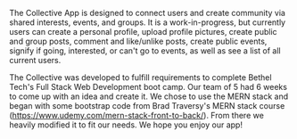 The Collective App is designed to connect users and create community via shared interests, events, and groups. It is a work-in-progress, but currently users can create a personal profile, upload profile pictures, create public and group posts, comment and like/unlike posts, create public events, signify if going, interested, or can't go to events, as well as see a list of all current users.


The Collective was developed to fulfill requirements to complete Bethel Tech's Full Stack Web Development boot camp. Our team of 5 had 6 weeks to come up with an idea and create it. We chose to use the MERN stack and began with some bootstrap code from Brad Traversy's MERN stack course (https://www.udemy.com/mern-stack-front-to-back/). From there we heavily modified it to fit our needs. We hope you enjoy our app! 

